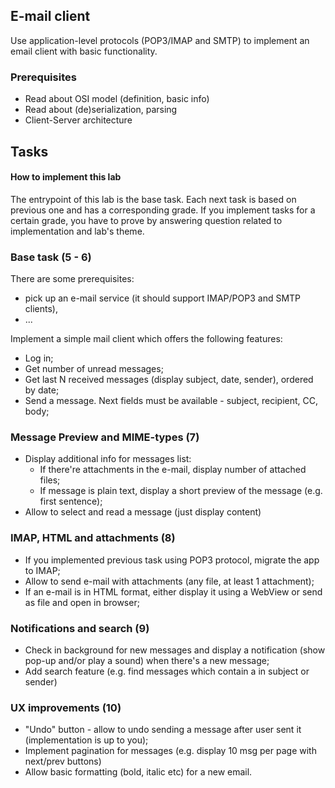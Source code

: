 ## E-mail client

Use application-level protocols (POP3/IMAP and SMTP) to implement an email client with basic functionality.


### Prerequisites

- Read about OSI model (definition, basic info)
- Read about (de)serialization, parsing
- Client-Server architecture


## Tasks

#### How to implement this lab

The entrypoint of this lab is the base task.
Each next task is based on previous one and has a corresponding grade.
If you implement tasks for a certain grade, you have to prove by answering question related to implementation and lab's theme.

### Base task (5 - 6)

There are some prerequisites:
- pick up an e-mail service (it should support IMAP/POP3 and SMTP clients),
- ...

Implement a simple mail client which offers the following features:
- Log in;
- Get number of unread messages;
- Get last N received messages (display subject, date, sender), ordered by date;
- Send a message. Next fields must be available - subject, recipient, CC, body;

### Message Preview and MIME-types (7)

- Display additional info for messages list:
  - If there're attachments in the e-mail, display number of attached files;
  - If message is plain text, display a short preview of the message (e.g. first sentence);
- Allow to select and read a message (just display content)

### IMAP, HTML and attachments (8)

- If you implemented previous task using POP3 protocol, migrate the app to IMAP;
- Allow to send e-mail with attachments (any file, at least 1 attachment);
- If an e-mail is in HTML format, either display it using a WebView or send as file and open in browser;

### Notifications and search (9)

- Check in background for new messages and display a notification (show pop-up and/or play a sound) when there's a new message;
- Add search feature (e.g. find messages which contain a <keyword> in subject or sender)

### UX improvements (10)

- "Undo" button - allow to undo sending a message after user sent it (implementation is up to you);
- Implement pagination for messages (e.g. display 10 msg per page with next/prev buttons)
- Allow basic formatting (bold, italic etc) for a new email.
